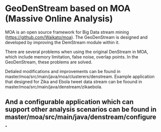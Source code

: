 # GeoDenStream based on MOA (Massive Online Analysis)

MOA is an open source framework for Big Data stream mining (https://github.com/Waikato/moa). The GeoDenStream is designed and developed by improving the DemStream module within it.

There are several problems when using the original DenStream in MOA, which include memory limitation, false noise, overlap points. In the GeoDenStream, these problems are solved.

Detialed modifications and improvements can be found in master/moa/src/main/java/moa/clusterers/denstream.
Example application that designed for Zika and Ebola tweet data stream can be foound in master/moa/src/main/java/denstream/zikaebola.
## And a configurable application which can support other analysis scenarios can be found in master/moa/src/main/java/denstream/configure.
